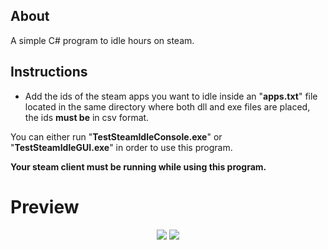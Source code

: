 ## About
A simple C# program to idle hours on steam.

## Instructions
* Add the ids of the steam apps you want to idle inside an "**apps.txt**"  file located in the same directory where both dll and exe files are placed, the ids **must be** in csv format.

You can either run "**TestSteamIdleConsole.exe**" or "**TestSteamIdleGUI.exe**" in order to use this program.

**Your steam client must be running while using this program.**


# Preview
<div style="text-align:center">
	<img src="https://i.imgur.com/lwZ9TdR.png" />
	<img src="https://i.imgur.com/qUzS0cA.png" />
</div>
